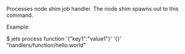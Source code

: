 Processes node shim job handler. The node shim spawns out to this command.

Example:

$ jets process function '{"key1":"value1"}' '{}' "handlers/function/hello.world"
